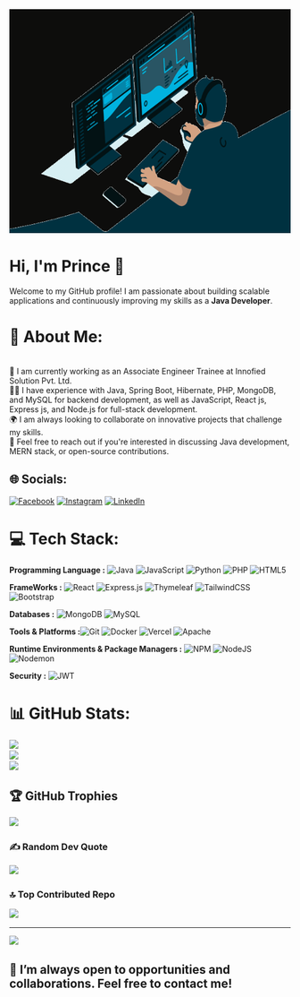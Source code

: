 <img src="https://github.com/kumarprince06/kumarprince06/raw/main/200w.gif" width="1200" height="400">

# Hi, I'm Prince 👋

Welcome to my GitHub profile! I am passionate about building scalable applications and continuously improving my skills as a **Java Developer**.
# 💫 About Me:
<br>    🚀 I am currently working as an Associate Engineer Trainee at Innofied Solution Pvt. Ltd.<br>    👨‍💻 I have experience with Java, Spring Boot, Hibernate, PHP, MongoDB, and MySQL for backend development, as well as JavaScript, React js, Express js, and Node.js for full-stack development.<br>    🌍 I am always looking to collaborate on innovative projects that challenge my skills.<br>    🤝 Feel free to reach out if you're interested in discussing Java development, MERN stack, or open-source contributions.<br>


## 🌐 Socials:
[![Facebook](https://img.shields.io/badge/Facebook-%231877F2.svg?logo=Facebook&logoColor=white)](https://facebook.com/kumar.prince.06) [![Instagram](https://img.shields.io/badge/Instagram-%23E4405F.svg?logo=Instagram&logoColor=white)](https://instagram.com/kumar_prince06) [![LinkedIn](https://img.shields.io/badge/LinkedIn-%230077B5.svg?logo=linkedin&logoColor=white)](https://linkedin.com/in/kumarprince06) 

# 💻 Tech Stack:
**Programming Language :** ![Java](https://img.shields.io/badge/java-%23ED8B00.svg?style=flat&logo=openjdk&logoColor=white) ![JavaScript](https://img.shields.io/badge/javascript-%23323330.svg?style=flat&logo=javascript&logoColor=%23F7DF1E) ![Python](https://img.shields.io/badge/python-3670A0?style=flat&logo=python&logoColor=ffdd54) ![PHP](https://img.shields.io/badge/php-%23777BB4.svg?style=flat&logo=php&logoColor=white) ![HTML5](https://img.shields.io/badge/html5-%23E34F26.svg?style=flat&logo=html5&logoColor=white) 

**FrameWorks :** ![React](https://img.shields.io/badge/react-%2320232a.svg?style=flat&logo=react&logoColor=%2361DAFB) ![Express.js](https://img.shields.io/badge/express.js-%23404d59.svg?style=flat&logo=express&logoColor=%2361DAFB) ![Thymeleaf](https://img.shields.io/badge/Thymeleaf-%23005C0F.svg?style=flat&logo=Thymeleaf&logoColor=white) ![TailwindCSS](https://img.shields.io/badge/tailwindcss-%2338B2AC.svg?style=flat&logo=tailwind-css&logoColor=white) ![Bootstrap](https://img.shields.io/badge/bootstrap-%23563D7C.svg?style=flat&logo=bootstrap&logoColor=white)  

**Databases :** ![MongoDB](https://img.shields.io/badge/MongoDB-%234ea94b.svg?style=flat&logo=mongodb&logoColor=white)  ![MySQL](https://img.shields.io/badge/mysql-4479A1.svg?style=flat&logo=mysql&logoColor=white)

**Tools & Platforms :**![Git](https://img.shields.io/badge/git-%23F05033.svg?style=flat&logo=git&logoColor=white)  ![Docker](https://img.shields.io/badge/docker-%230db7ed.svg?style=flat&logo=docker&logoColor=white) ![Vercel](https://img.shields.io/badge/vercel-%23000000.svg?style=flat&logo=vercel&logoColor=white)  ![Apache](https://img.shields.io/badge/apache-%23D42029.svg?style=flat&logo=apache&logoColor=white)

**Runtime Environments & Package Managers :** ![NPM](https://img.shields.io/badge/NPM-%23CB3837.svg?style=flat&logo=npm&logoColor=white) ![NodeJS](https://img.shields.io/badge/node.js-6DA55F?style=flat&logo=node.js&logoColor=white) ![Nodemon](https://img.shields.io/badge/NODEMON-%23323330.svg?style=flat&logo=nodemon&logoColor=%BBDEAD)

**Security :** ![JWT](https://img.shields.io/badge/JWT-black?style=flat&logo=JSON%20web%20tokens) 

# 📊 GitHub Stats:
![](https://github-readme-stats.vercel.app/api?username=kumarprince06&theme=dark&hide_border=false&include_all_commits=false&count_private=false)<br/>
![](https://github-readme-streak-stats.herokuapp.com/?user=kumarprince06&theme=dark&hide_border=false)<br/>
![](https://github-readme-stats.vercel.app/api/top-langs/?username=kumarprince06&theme=dark&hide_border=false&include_all_commits=false&count_private=false&layout=compact)

## 🏆 GitHub Trophies
![](https://github-profile-trophy.vercel.app/?username=kumarprince06&theme=radical&no-frame=false&no-bg=true&margin-w=4)

### ✍️ Random Dev Quote
![](https://quotes-github-readme.vercel.app/api?type=horizontal&theme=radical)

### 🔝 Top Contributed Repo
![](https://github-contributor-stats.vercel.app/api?username=kumarprince06&limit=5&theme=dark&combine_all_yearly_contributions=true)

---
[![](https://visitcount.itsvg.in/api?id=kumarprince06&icon=7&color=5)](https://visitcount.itsvg.in)

<!-- Proudly created with GPRM ( https://gprm.itsvg.in ) -->

## 🎯 I’m always open to opportunities and collaborations. Feel free to contact me!

